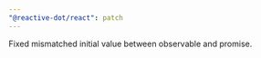 ```yaml
---
"@reactive-dot/react": patch
---
```


Fixed mismatched initial value between observable and promise.
